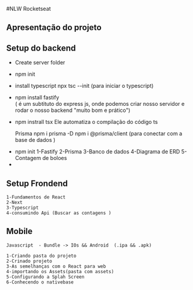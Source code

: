 
#NLW Rocketseat

## Apresentação do projeto

## Setup do backend 
- Create server folder
- npm init
- install typescript
    npx tsc --init (para iniciar o typescript)

- npm install fastify  
    ( é um subtituto do express js,  onde podemos criar nosso servidor e rodar o nosso backend "muito bom e prático")

- npm instrall tsx
    Ele automatiza o compilação do código ts

    Prisma 
        npm i prisma -D
        npm i @prisma/client (para conectar com a base de dados )

*
    npm init
    1-Fastify
    2-Prisma
    3-Banco de dados
    4-Diagrama de ERD
    5-Contagem de boloes
*



## Setup Frondend

    1-Fundamentos de React
    2-Next 
    3-Typescript
    4-consumindo Api (Buscar as contagens ) 



## Mobile 

    Javascript  - Bundle -> IOs && Android  (.ipa && .apk)

    1-Criando pasta do projeto
    2-Crinado projeto
    3-As semelhanças com o React para web
    4-importando os Assets(pasta com assets)
    5-Configurando a Splah Screen
    6-Conhecendo o nativebase 